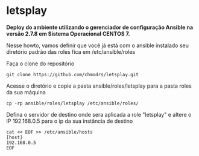 # letsplay

**Deploy do ambiente utilizando o gerenciador de configuração Ansible na versão 2.7.8 em Sistema Operacional CENTOS 7.**

Nesse howto, vamos definir que você já está com o ansible instalado seu diretório padrão das roles fica em /etc/ansible/roles

Faça o clone do repositório

```
git clone https://github.com/chmodrs/letsplay.git
```

Acesse o diretório e copie a pasta ansible/roles/letsplay para a pasta roles da sua máquina

```
cp -rp ansible/roles/letsplay /etc/ansible/roles/
```

Defina o servidor de destino onde sera aplicada a role "letsplay" e altere o IP 192.168.0.5 para o ip da sua instância de destino

```
cat << EOF >> /etc/ansible/hosts
[host]
192.168.0.5
EOF
```


